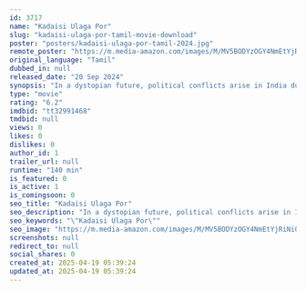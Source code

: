 ```yaml
---
id: 3717
name: "Kadaisi Ulaga Por"
slug: "kadaisi-ulaga-por-tamil-movie-download"
poster: "posters/kadaisi-ulaga-por-tamil-2024.jpg"
remote_poster: "https://m.media-amazon.com/images/M/MV5BODYzOGY4NmEtYjRiNi00OGI3LWE4MWItZWJlM2MwNDUwMDM1XkEyXkFqcGc@._V1_SX300.jpg"
original_language: "Tamil"
dubbed_in: null
released_date: "20 Sep 2024"
synopsis: "In a dystopian future, political conflicts arise in India due to trade blockades by international forces, resulting in civil unrest."
type: "movie"
rating: "6.2"
imdbid: "tt32991468"
tmdbid: null
views: 0
likes: 0
dislikes: 0
author_id: 1
trailer_url: null
runtime: "140 min"
is_featured: 0
is_active: 1
is_comingsoon: 0
seo_title: "Kadaisi Ulaga Por"
seo_description: "In a dystopian future, political conflicts arise in India due to trade blockades by international forces, resulting in civil unrest."
seo_keywords: "\"Kadaisi Ulaga Por\""
seo_image: "https://m.media-amazon.com/images/M/MV5BODYzOGY4NmEtYjRiNi00OGI3LWE4MWItZWJlM2MwNDUwMDM1XkEyXkFqcGc@._V1_SX300.jpg"
screenshots: null
redirect_to: null
social_shares: 0
created_at: 2025-04-19 05:39:24
updated_at: 2025-04-19 05:39:24
---
```


